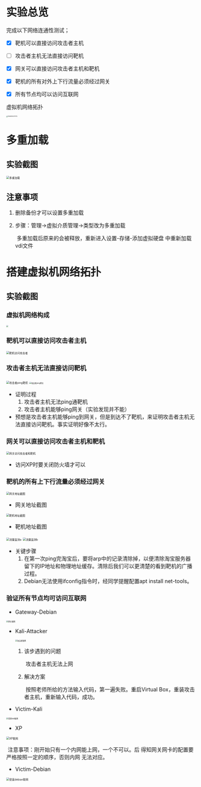 # 实验总览

完成以下网络连通性测试；

- [x] 靶机可以直接访问攻击者主机
- [ ] 攻击者主机无法直接访问靶机
- [x] 网关可以直接访问攻击者主机和靶机
- [x] 靶机的所有对外上下行流量必须经过网关
- [x] 所有节点均可以访问互联网



虚拟机网络拓扑

<img src="pic\1.JPG" alt="1569415073712" style="zoom: 25%;" />

# 多重加载

## 实验截图

<img src="pic\chp01_multi.JPG" alt="多重加载" style="zoom: 50%;" />

## 注意事项

1. 删除备份才可以设置多重加载

2. 步骤：管理->虚拟介质管理->类型改为多重加载

   ​		多重加载后原来的会被释放，重新进入设置-存储-添加虚拟硬盘 中重新加载vdi文件

# 搭建虚拟机网络拓扑

## 实验截图

### 虚拟机网络构成

<img src="pic\chp01_topol.JPG" style="zoom: 33%;" />

### 靶机可以直接访问攻击者主机

<img src="pic\1569244626019.png" alt="靶机访问攻击者" style="zoom:50%;" />

### 攻击者主机无法直接访问靶机

<img src="pic\1569245835025.png" alt="攻击者ping靶机" style="zoom:50%;" />

<img src="pic\1569335007897.png" alt='攻击者ping网关' style="zoom: 33%;" />

* 证明过程
  1. 攻击者主机无法ping通靶机
  2. 攻击者主机能够ping网关（实验发现并不能）
* 预想是攻击者主机能够ping到网关，但是到达不了靶机，来证明攻击者主机无法直接访问靶机。事实证明好像不太行。

### 网关可以直接访问攻击者主机和靶机

<img src="pic\1569245589537.png" alt="网关访问攻击者和靶机" style="zoom:50%;" />

* 访问XP时要关闭防火墙才可以

### 靶机的所有上下行流量必须经过网关

<img src="pic\1569247047346.png" alt="网关地址截图" style="zoom:50%;" />

* 网关地址截图

<img src="pic\1569249058222.png" alt="靶机地址截图" style="zoom: 50%;" />

* 靶机地址截图

<img src="pic\1569249854997.png" alt="流量监测a" style="zoom:50%;" />

<img src="pic\1569249761873.png" alt="流量监测b" style="zoom:50%;" />

* 关键步骤
  1. 在第一次ping完淘宝后，要将arp中的记录清除掉，以便清除淘宝服务器留下的IP地址和物理地址缓存。清除后我们可以更清楚的看到靶机的广播过程。
  2. Debian无法使用ifconfig指令时，经同学提醒配置apt install net-tools。

### 验证所有节点均可访问互联网

* Gateway-Debian

<img src="pic\chp01_GateNet.JPG" alt="网关联网" style="zoom: 33%;" />

* Kali-Attacker

  <img src="pic\1569162446116.png" alt="攻击者联网" style="zoom: 33%;" />

  1. 该步遇到的问题

     ​	攻击者主机无法上网

  2. 解决方案

     ​	按照老师所给的方法输入代码，第一遍失败。重启Virtual Box，重装攻击者主机，重新输入代码，成功。

* Victim-Kali

<img src="pic\1569333377134.png" alt="受害kali联网" style="zoom: 33%;" />

* XP

<img src="pic\1569242772274.png" alt="XP联网" style="zoom:50%;" />

​		注意事项：刚开始只有一个内网能上网，一个不可以。后						得知网关网卡的配置要严格按照一定的顺序，否则内网						无法对应。

* Victim-Debian

<img src="pic\1569333326005.png" alt="受害debian联网" style="zoom:50%;" />


